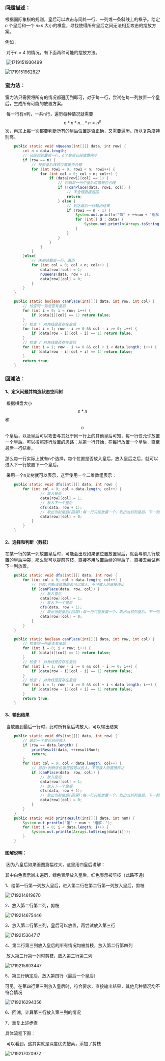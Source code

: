 ### 问题描述：

​	根据国际象棋的规则，皇后可以攻击与同处一行、一列或一条斜线上的棋子。给定 𝑛 个皇后和一个 𝑛×𝑛 大小的棋盘，寻找使得所有皇后之间无法相互攻击的摆放方案。

例如：

​	对于n = 4 的情况，有下面两种可能的摆放方法。

​	![1719151930499](images/N皇后/1719151930499.png)

![1719151962827](images/N皇后/1719151962827.png)

### 蛮力法：

​	蛮力法只需要将所有的情况都遍历到即可，对于每一行，尝试在每一列放置一个皇后，生成所有可能的放置方案。

​	每一行有n列，一共n行，遍历每种情况就需要$$n*n*n...*n = n^n$$次，再加上每一次都要判断所有的皇后位置是否正确，又需要遍历。所以复杂度特别高。

~~~ java
    public static void nQueens(int[][] data, int row) {
        int n = data.length;
        // 已经到达最后一行，n个皇后已经放置完毕
        if (row == n) {
            // 校验皇后拜访位置是否合理
            for (int row1 = 0; row1 < n; row1++) {
                for (int col = 0; col < n; col++) {
                    if (data[row1][col] == 1) {
                        // 判断每一行中皇后位置是否合理
                        if (!canPlace(data, row1, col)) {
                            // 不合理直接返回
                            return;
                        } else {
                            // 到达最后一行输出结果
                            if (row1 == n - 1) {
                                System.out.println("第" + ++num + "组解：");
                                for (int[] d : data) {
                                    System.out.println(Arrays.toString(d));
                                }
                            }
                        }
                    }
                }
            }
        }else{
            // 未到达最后一行，遍历
            for (int col = 0; col < n; col++) {
                data[row][col] = 1;
                nQueens(data, row + 1);
                data[row][col] = 0;
            }
        }
    }

    public static boolean canPlace(int[][] data, int row, int col) {
        // 检查同一列是否有皇后
        for (int i = 0; i < row; i++) {
            if (data[i][col] == 1) return false;
        }
        // 检查 \ 对角线是否存在皇后
        for (int i = 1; row - i >= 0 && col - i >= 0; i++) {
            if (data[row - i][col - i] == 1) return false;
        }
        // 检查 / 对角线是否存在皇后
        for (int i = 1; row - i >= 0 && col + i < data.length; i++) {
            if (data[row - i][col + i] == 1) return false;
        }
        return true;
    }
~~~



### 回溯法：

#### 1、定义问题并构造状态空间树

​	根据棋盘大小$$n*n$$和$$n$$个皇后，以及皇后可以攻击与其处于同一行上的其他皇后可知，每一行仅允许放置一个皇后。可以按照逐行放置的思路：从第一行开始，在每行放置一个皇后，直至最后一行结束。

​	那么每一行实际上就有n个选择，每个位置是否放入皇后，放入皇后之后，就可以进入下一行放置下一个皇后。

​	采用一个n叉树就可以表示，这里使用一个二维数组表示：

~~~ java
    public static void dfs(int[][] data, int row) {
        for (int col = 0; col < data.length; col++) {
                // 放入皇后
                data[row][col] = 1;
                // 放入下一个皇后
                dfs(data, row + 1);
                // 取出当前皇后(回溯):每一行只能放置一个，取出当前列皇后，下一列放入
                data[row][col] = 0;
            }
        }
    }
~~~

#### 2、选择和判断（剪枝）

​	在某一行的某一列放置皇后时，可能会出现如果该位置放置皇后，就会与前几行放置的皇后冲突，那么就可以提前剪枝，直接不用放置后续的皇后了，直接去尝试再下一列放置。

~~~ java
	public static void dfs(int[][] data, int row) {
        for (int col = 0; col < data.length; col++) {
            // 剪枝:判断该位置是否可以放入，不可放入则直接终止
            if (canPlace(data, row, col)) {
                // 放入皇后
                data[row][col] = 1;
                // 放入下一个皇后
                dfs(data, row + 1);
                // 取出当前皇后(回溯):每一行只能放置一个，取出当前列皇后，下一列放入
                data[row][col] = 0;
            }
        }
    }

	public static boolean canPlace(int[][] data, int row, int col) {
        // 检查同一列是否有皇后
        for (int i = 0; i < row; i++) {
            if (data[i][col] == 1) return false;
        }
        // 检查 \ 对角线是否存在皇后
        for (int i = 1; row - i >= 0 && col - i >= 0; i++) {
            if (data[row - i][col - i] == 1) return false;
        }
        // 检查 / 对角线是否存在皇后
        for (int i = 1; row - i >= 0 && col + i < data.length; i++) {
            if (data[row - i][col + i] == 1) return false;
        }
        return true;
    }
~~~

#### 3、输出结果

​	当放置到最后一行时，此时所有皇后均放入，可以输出结果

~~~ java
	public static void dfs(int[][] data, int row) {
        // 最后一个皇后已经放入
        if (row == data.length) {
            printResult(data, ++resultNum);
            return;
        }
        for (int col = 0; col < data.length; col++) {
            // 剪枝:判断该位置是否可以放入，不可放入则直接终止
            if (canPlace(data, row, col)) {
                // 放入皇后
                data[row][col] = 1;
                // 放入下一个皇后
                dfs(data, row + 1);
                // 取出当前皇后(回溯):每一行只能放置一个，取出当前列皇后，下一列放入
                data[row][col] = 0;
            }
        }
    }
	public static void printResult(int[][] data, int num) {
        System.out.println("第" + num + "组解：");
        for (int i = 0; i < data.length; i++) {
            System.out.println(Arrays.toString(data[i]));
        }
    }
~~~

#### 图解说明：

​	因为八皇后如果画图篇幅过大，这里用四皇后讲解：

​	其中白色表示尚未遍历，绿色表示放入皇后，红色表示被剪枝（此路不通）

1、给第一行第一列放入皇后，进入第二行在第二行第一列放入皇后，剪枝

![1719214619670](images/N皇后/1719214619670.png)

2、放入第二行第二列，剪枝

![1719214675446](images/N皇后/1719214675446.png)

3、放入第二行第三列，皇后可以放置，再尝试放入第三行

![1719215364717](images/N皇后/1719215364717.png)

4、第二行第三列放入皇后的所有情况均被剪枝，放入第二行第四列

​	放入第三行第一列时剪枝，放入第三行第二列

![1719215803447](images/N皇后/1719215803447.png)

5、第三行确定后，放入第四行（最后一个皇后）

​	可见，在第四行第三列放入皇后时，符合要求，直接输出结果，其他几种情况均不符合情况

![1719216294356](images/N皇后/1719216294356.png)

6、回溯，计算第三行放入第三列的情况

7、重复上述步骤

具体流程下图：

​	可以看到，这其实就是深度优先搜索，添加了剪枝

![1719217020972](images/N皇后/1719217020972.png)